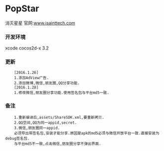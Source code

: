 # PopStar
消灭星星
		官网:www.isainttech.com
### 开发环境
xcode cocos2d-x 3.2
### 更新
		[2016.1.26]
		1.添加AdView广告.
		2.添加微博,微信,朋友圈,QQ分享功能.
		[2016.1.28]
		1.修改微信,朋友圈分享功能.使用签名包与平台md5一致.
### 备注
		1.重新编译后,assets/ShareSDK.xml,要重新拷贝.
		2.QQ空间,QQ为同一appid,secret.
		3.微信,朋友圈同一appid.
		必须导出带签名包,安装才能分享.原因是apk的md5必须与微信开放平台一致.直接安装为debug签名包.
		与平台md5不一致,点击微信,朋友圈分享不弹出界面.